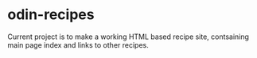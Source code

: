 # odin-recipes
Current project is to make a working HTML based recipe site, contsaining main page index and links to other recipes.